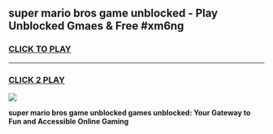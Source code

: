 
## super mario bros game unblocked - Play Unblocked Gmaes & Free #xm6ng
<h3>
<a href="https://premium.freeplayer.one?title=super_mario_bros_game_unblocked&ref=01M">CLICK TO PLAY</a></h3>
<hr>

<h3>
<a href="https://premium.freeplayer.one?title=super_mario_bros_game_unblocked&ref=01M">CLICK 2 PLAY</a>
  
</h3>

<a href="https://premium.freeplayer.one?title=super_mario_bros_game_unblocked&ref=01M"><img src="https://clearcache.store/games.png"></a>


**super mario bros game unblocked games unblocked: Your Gateway to Fun and Accessible Online Gaming**
